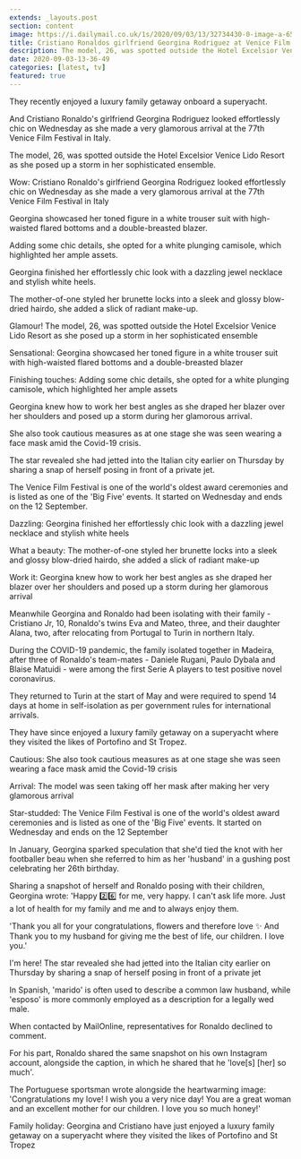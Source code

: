 ```yaml
---
extends: _layouts.post
section: content
image: https://i.dailymail.co.uk/1s/2020/09/03/13/32734430-0-image-a-65_1599136348371.jpg 
title: Cristiano Ronaldos girlfriend Georgina Rodriguez at Venice Film Festival 
description: The model, 26, was spotted outside the Hotel Excelsior Venice Lido Resort as she posed up a storm in her sophisticated ensemble. 
date: 2020-09-03-13-36-49 
categories: [latest, tv] 
featured: true 
--- 
```

They recently enjoyed a luxury family getaway onboard a superyacht.

And Cristiano Ronaldo's girlfriend Georgina Rodriguez looked effortlessly chic on Wednesday as she made a very glamorous arrival at the 77th Venice Film Festival in Italy. 

The model, 26, was spotted outside the Hotel Excelsior Venice Lido Resort as she posed up a storm in her sophisticated ensemble.

Wow: Cristiano Ronaldo's girlfriend Georgina Rodriguez looked effortlessly chic on Wednesday as she made a very glamorous arrival at the 77th Venice Film Festival in Italy

Georgina showcased her toned figure in a white trouser suit with high-waisted flared bottoms and a double-breasted blazer.

Adding some chic details, she opted for a white plunging camisole, which highlighted her ample assets.

Georgina finished her effortlessly chic look with a dazzling jewel necklace and stylish white heels. 

The mother-of-one styled her brunette locks into a sleek and glossy blow-dried hairdo, she added a slick of radiant make-up.

Glamour! The model, 26, was spotted outside the Hotel Excelsior Venice Lido Resort as she posed up a storm in her sophisticated ensemble

Sensational: Georgina showcased her toned figure in a white trouser suit with high-waisted flared bottoms and a double-breasted blazer

Finishing touches: Adding some chic details, she opted for a white plunging camisole, which highlighted her ample assets

Georgina knew how to work her best angles as she draped her blazer over her shoulders and posed up a storm during her glamorous arrival. 

She also took cautious measures as at one stage she was seen wearing a face mask amid the Covid-19 crisis.  

The star revealed she had jetted into the Italian city earlier on Thursday by sharing a snap of herself posing in front of a private jet. 

The Venice Film Festival is one of the world's oldest award ceremonies and is listed as one of the 'Big Five' events. It started on Wednesday and ends on the 12 September. 

Dazzling: Georgina finished her effortlessly chic look with a dazzling jewel necklace and stylish white heels

What a beauty: The mother-of-one styled her brunette locks into a sleek and glossy blow-dried hairdo, she added a slick of radiant make-up

Work it: Georgina knew how to work her best angles as she draped her blazer over her shoulders and posed up a storm during her glamorous arrival

Meanwhile Georgina and Ronaldo had been isolating with their family - Cristiano Jr, 10, Ronaldo's twins Eva and Mateo, three, and their daughter Alana, two, after relocating from Portugal to Turin in northern Italy.

During the COVID-19 pandemic, the family isolated together in Madeira, after three of Ronaldo's team-mates - Daniele Rugani, Paulo Dybala and Blaise Matuidi - were among the first Serie A players to test positive novel coronavirus.

They returned to Turin at the start of May and were required to spend 14 days at home in self-isolation as per government rules for international arrivals. 

They have since enjoyed a luxury family getaway on a superyacht where they visited the likes of Portofino and St Tropez. 

Cautious: She also took cautious measures as at one stage she was seen wearing a face mask amid the Covid-19 crisis

Arrival: The model was seen taking off her mask after making her very glamorous arrival 

Star-studded: The Venice Film Festival is one of the world's oldest award ceremonies and is listed as one of the 'Big Five' events. It started on Wednesday and ends on the 12 September 

In January, Georgina sparked speculation that she'd tied the knot with her footballer beau when she referred to him as her 'husband' in a gushing post celebrating her 26th birthday.  

Sharing a snapshot of herself and Ronaldo posing with their children, Georgina wrote: 'Happy 2️⃣6️⃣ for me, very happy. I can't ask life more. Just a lot of health for my family and me and to always enjoy them. 

'Thank you all for your congratulations, flowers and therefore love ✨ And Thank you to my husband for giving me the best of life, our children. I love you.'

I'm here! The star revealed she had jetted into the Italian city earlier on Thursday by sharing a snap of herself posing in front of a private jet

In Spanish, 'marido' is often used to describe a common law husband, while 'esposo' is more commonly employed as a description for a legally wed male.

When contacted by MailOnline, representatives for Ronaldo declined to comment.

For his part, Ronaldo shared the same snapshot on his own Instagram account, alongside the caption, in which he shared that he 'love[s] [her] so much'.

The Portuguese sportsman wrote alongside the heartwarming image: 'Congratulations my love! I wish you a very nice day! You are a great woman and an excellent mother for our children. I love you so much honey!'

Family holiday: Georgina and Cristiano have just enjoyed a luxury family getaway on a superyacht where they visited the likes of Portofino and St Tropez  

